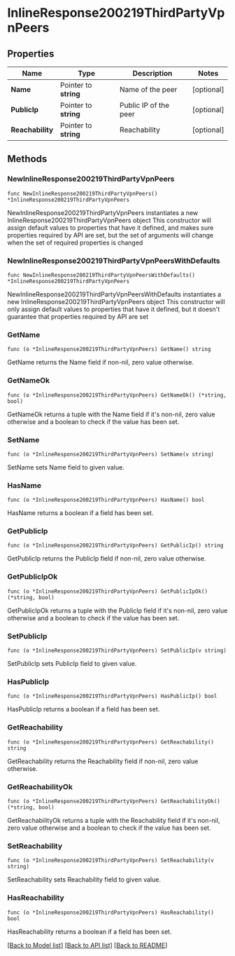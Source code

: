 # InlineResponse200219ThirdPartyVpnPeers

## Properties

Name | Type | Description | Notes
------------ | ------------- | ------------- | -------------
**Name** | Pointer to **string** | Name of the peer | [optional] 
**PublicIp** | Pointer to **string** | Public IP of the peer | [optional] 
**Reachability** | Pointer to **string** | Reachability | [optional] 

## Methods

### NewInlineResponse200219ThirdPartyVpnPeers

`func NewInlineResponse200219ThirdPartyVpnPeers() *InlineResponse200219ThirdPartyVpnPeers`

NewInlineResponse200219ThirdPartyVpnPeers instantiates a new InlineResponse200219ThirdPartyVpnPeers object
This constructor will assign default values to properties that have it defined,
and makes sure properties required by API are set, but the set of arguments
will change when the set of required properties is changed

### NewInlineResponse200219ThirdPartyVpnPeersWithDefaults

`func NewInlineResponse200219ThirdPartyVpnPeersWithDefaults() *InlineResponse200219ThirdPartyVpnPeers`

NewInlineResponse200219ThirdPartyVpnPeersWithDefaults instantiates a new InlineResponse200219ThirdPartyVpnPeers object
This constructor will only assign default values to properties that have it defined,
but it doesn't guarantee that properties required by API are set

### GetName

`func (o *InlineResponse200219ThirdPartyVpnPeers) GetName() string`

GetName returns the Name field if non-nil, zero value otherwise.

### GetNameOk

`func (o *InlineResponse200219ThirdPartyVpnPeers) GetNameOk() (*string, bool)`

GetNameOk returns a tuple with the Name field if it's non-nil, zero value otherwise
and a boolean to check if the value has been set.

### SetName

`func (o *InlineResponse200219ThirdPartyVpnPeers) SetName(v string)`

SetName sets Name field to given value.

### HasName

`func (o *InlineResponse200219ThirdPartyVpnPeers) HasName() bool`

HasName returns a boolean if a field has been set.

### GetPublicIp

`func (o *InlineResponse200219ThirdPartyVpnPeers) GetPublicIp() string`

GetPublicIp returns the PublicIp field if non-nil, zero value otherwise.

### GetPublicIpOk

`func (o *InlineResponse200219ThirdPartyVpnPeers) GetPublicIpOk() (*string, bool)`

GetPublicIpOk returns a tuple with the PublicIp field if it's non-nil, zero value otherwise
and a boolean to check if the value has been set.

### SetPublicIp

`func (o *InlineResponse200219ThirdPartyVpnPeers) SetPublicIp(v string)`

SetPublicIp sets PublicIp field to given value.

### HasPublicIp

`func (o *InlineResponse200219ThirdPartyVpnPeers) HasPublicIp() bool`

HasPublicIp returns a boolean if a field has been set.

### GetReachability

`func (o *InlineResponse200219ThirdPartyVpnPeers) GetReachability() string`

GetReachability returns the Reachability field if non-nil, zero value otherwise.

### GetReachabilityOk

`func (o *InlineResponse200219ThirdPartyVpnPeers) GetReachabilityOk() (*string, bool)`

GetReachabilityOk returns a tuple with the Reachability field if it's non-nil, zero value otherwise
and a boolean to check if the value has been set.

### SetReachability

`func (o *InlineResponse200219ThirdPartyVpnPeers) SetReachability(v string)`

SetReachability sets Reachability field to given value.

### HasReachability

`func (o *InlineResponse200219ThirdPartyVpnPeers) HasReachability() bool`

HasReachability returns a boolean if a field has been set.


[[Back to Model list]](../README.md#documentation-for-models) [[Back to API list]](../README.md#documentation-for-api-endpoints) [[Back to README]](../README.md)


